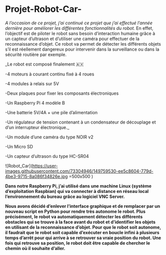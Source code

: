 # Projet-Robot-Car-

_A l’occasion de ce projet, j’ai continué ce projet que j’ai effectué l’année dernière pour améliorer les différentes fonctionnalités du robot._
En effet, l’objectif est de piloter le robot sans besoin d’interaction humaine grâce à un capteur d’ultrason et d’utiliser une caméra pour effectuer de la reconnaissance d’objet. Ce robot va permet de détecter les différents objets s’il est réellement dangereux pour intervenir dans la surveillance ou dans la sécurité routière par exemple.

_Le robot est composé finalement 🇦🇽

-4 moteurs à courant continu fixé à 4 roues

-4 modules à relais sur 5V

-Deux plaques pour fixer les composants électroniques

-Un Raspberry Pi 4 modèle B

-Une batterie 5V/4A + une pile d’alimentation  

-Un régulateur de tension contenant à un condensateur de découplage et d’un interrupteur électronique._

-Un module d’une caméra du type NOIR v2

-Un Micro SD

-Un capteur d’ultrason du type HC-SR04

![Robot_Car](https://user-images.githubusercontent.com/73304946/149759530-ee5c8604-779d-4be3-9715-8a086f34826e.jpg =500x500 )


__Dans notre Raspberry Pi, j’ai utilisé dans une machine Linux (système d’exploitation Raspbian)  qui va connecter à distance en réseau local l’environnement du bureau grâce au logiciel VNC Server.__ 

__Nous avons décidé d’enlever l’interface graphique et de remplacer par un nouveau script en Python pour rendre très autonome le robot. Plus précisément, le robot va automatiquement détecter les différents obstacles qui se trouve à la face avant du robot et d’identifier les objets en utilisant de la reconnaissance d’objet.
Pour que le robot soit autonome, il faudrait que le robot soit capable d’exécuter en boucle infini à plusieurs temps d’arrêt pour qui arrive à se retrouver sa vraie position du robot. Une fois qui retrouve sa position, le robot doit être capable de chercher le chemin où il souhaite d’aller.__ 

